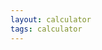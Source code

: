 ```yaml
---
layout: calculator
tags: calculator
---
```



<div id="out"></div>

<script src="/assets/tools/data-entry-ai-cost-savings-calculator/main.js" type="module">
</script>